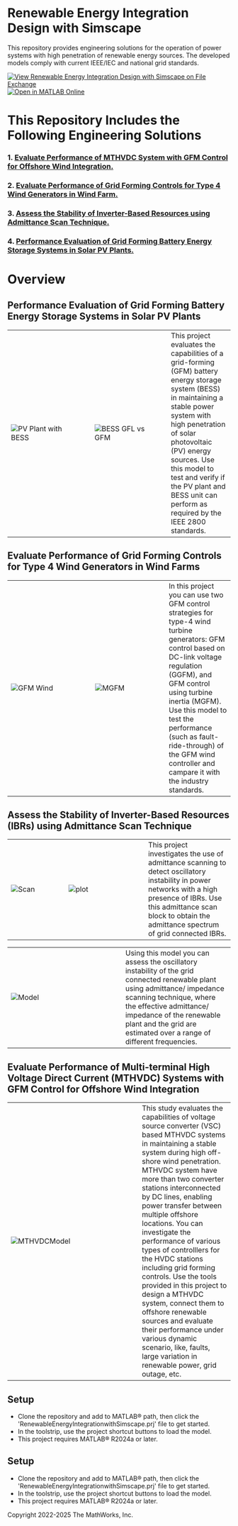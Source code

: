 # **Renewable Energy Integration Design with Simscape**
This repository provides engineering solutions for the operation of power systems with high penetration of renewable energy sources. The developed models comply with current IEEE/IEC and national grid standards.

[![View ​Renewable Energy Integration Design with Simscape on File Exchange](https://www.mathworks.com/matlabcentral/images/matlab-file-exchange.svg)](https://www.mathworks.com/matlabcentral/fileexchange/123870-renewable-energy-integration-design-with-simscape)
[![Open in MATLAB Online](https://www.mathworks.com/images/responsive/global/open-in-matlab-online.svg)](https://matlab.mathworks.com/open/github/v1?repo=simscape/Renewable-Energy-Integration-Simscape)

# This Repository Includes the Following Engineering Solutions
### 1. [Evaluate Performance of MTHVDC System with GFM Control for Offshore Wind Integration.](https://viewer.mathworks.com/?viewer=live_code&url=https%3A%2F%2Fwww.mathworks.com%2Fmatlabcentral%2Fmlc-downloads%2Fdownloads%2F45965b03-57ee-472e-a6cb-8bc8dd5d299a%2F1739254663%2Ffiles%2FScriptsData%2FHVDC%2FMTHVDCModelDescription.mlx&embed=web)
### 2. [Evaluate Performance of Grid Forming Controls for Type 4 Wind Generators in Wind Farm.](https://viewer.mathworks.com/?viewer=live_code&url=https%3A%2F%2Fwww.mathworks.com%2Fmatlabcentral%2Fmlc-downloads%2Fdownloads%2F45965b03-57ee-472e-a6cb-8bc8dd5d299a%2F1739254828%2Ffiles%2FScriptsData%2FWind%20Model%2FMWWindFarmwithGridformingControls.mlx&embed=web)
### 3. [Assess the Stability of Inverter-Based Resources using Admittance Scan Technique.](https://viewer.mathworks.com/?viewer=live_code&url=https%3A%2F%2Fwww.mathworks.com%2Fmatlabcentral%2Fmlc-downloads%2Fdownloads%2F45965b03-57ee-472e-a6cb-8bc8dd5d299a%2F1739254828%2Ffiles%2FScriptsData%2FAdmittance%20Scan%2FAdmittanceScanofIBRsDescription.mlx&embed=web)
### 4. [Performance Evaluation of Grid Forming Battery Energy Storage Systems in Solar PV Plants.](https://viewer.mathworks.com/?viewer=live_code&url=https%3A%2F%2Fwww.mathworks.com%2Fmatlabcentral%2Fmlc-downloads%2Fdownloads%2F45965b03-57ee-472e-a6cb-8bc8dd5d299a%2F1739254828%2Ffiles%2FScriptsData%2FPVPlant%2FBatteryStoragePVPlantGFMMainPage.mlx&embed=web)

# Overview
## Performance Evaluation of Grid Forming Battery Energy Storage Systems in Solar PV Plants
<table>
  <tr>
    <td class="image-column" width=700><img src="Pictures/SystemModel.png" alt="PV Plant with BESS"></td>
    <td class="image-column" width=50></td>
    <td class="image-column" width=600><img src="Pictures/BESSGFL&GFM.PNG" alt="BESS GFL vs GFM"></td>
    <td class="image-column" width=50></td>
    <td class="text-column" width=300>This project evaluates the capabilities of a grid-forming (GFM) battery energy storage system (BESS) in maintaining a stable power system with high penetration of solar photovoltaic (PV) energy sources. 
    Use this model to test and verify if the PV plant and BESS unit can perform as required by the IEEE 2800 standards.</td>
  </tr>
</table>

## Evaluate Performance of Grid Forming Controls for Type 4 Wind Generators in Wind Farms
<table>
  <tr>
    <td class="image-column" width=700><img src="Pictures/WindFarm.PNG" alt="GFM Wind"></td>
    <td class="image-column" width=50></td>
    <td class="image-column" width=500><img src="Pictures/MGFMwind.PNG" alt="MGFM"></td>
    <td class="image-column" width=50></td>
    <td class="text-column" width=300>In this project you can use two GFM control strategies for type-4 wind turbine generators: GFM control based on DC-link voltage regulation (GGFM), and GFM control using turbine inertia (MGFM). Use this model to test the performance (such as fault-ride-through) of the GFM wind controller and campare it with the industry standards.</td>
  </tr>
</table>

## Assess the Stability of Inverter-Based Resources (IBRs) using Admittance Scan Technique
<table>
  <tr>
    <td class="image-column" width=200><img src="Pictures/AdmiP1.png" alt="Scan"></td>
    <td class="image-column" width=50></td>
    <td class="image-column" width=400><img src="Pictures/Scanadmi.png" alt="plot"></td>
    <td class="image-column" width=50></td>
    <td class="text-column" width=400>This project investigates the use of admittance scanning to detect oscillatory instability in power networks with a high presence of IBRs. Use this admittance scan block to obtain the admittance spectrum of grid connected IBRs.</td>
  </tr>
  </table>


<table>
  <tr>
    <td class="image-column" width=800><img src="Pictures/Admiscanmodel.png" alt="Model"></td>
    <td class="image-column" width=50></td>
    <td class="text-column" width=700> Using this model you can assess the oscillatory instability of the grid connected renewable plant using admittance/ impedance scanning technique, where the effective admittance/ impedance of the renewable plant and the grid are estimated over a range of different frequencies.</td>
  </tr>
</table>

##  Evaluate Performance of Multi-terminal High Voltage Direct Current (MTHVDC) Systems with GFM Control for Offshore Wind Integration
<table>
  <tr>
    <td class="image-column" width=600><img src="Pictures/HVDCModelGFM.png" alt="MTHVDCModel"></td>
    <td class="image-column" width=50></td>
    <td class="text-column" width=400> This study evaluates the capabilities of voltage source converter (VSC) based MTHVDC systems in maintaining a stable system during high off-shore wind penetration. MTHVDC system have more than two converter stations interconnected by DC lines, enabling power transfer between multiple offshore locations. You can investigate the performance of various types of controlllers for the HVDC stations including grid forming controls. Use the tools provided in this project to design a MTHVDC system, connect them to offshore renewable sources and evaluate their performance under various dynamic scenario, like, faults, large variation in renewable power, grid outage, etc.</td>
  </tr>
</table>

## Setup
- Clone the repository and add to MATLAB&reg; path, then click the 'RenewableEnergyIntegrationwithSimscape.prj' file to get started. 
- In the toolstrip, use the project shortcut buttons to load the model.
- This project requires MATLAB&reg; R2024a or later.

## Setup
- Clone the repository and add to MATLAB&reg; path, then click the 'RenewableEnergyIntegrationwithSimscape.prj' file to get started. 
- In the toolstrip, use the project shortcut buttons to load the model.
- This project requires MATLAB&reg; R2024a or later.

Copyright 2022-2025 The MathWorks, Inc.
